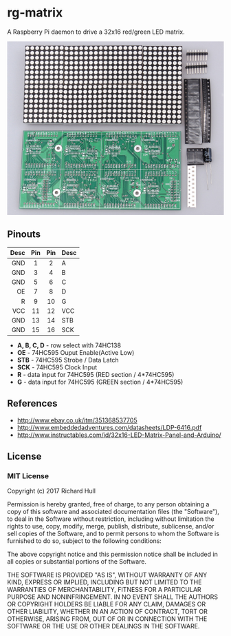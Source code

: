 # rg-matrix
A Raspberry Pi daemon to drive a 32x16 red/green LED matrix.

![Image of LED Matrix](images/s-l1600.jpg)

## Pinouts

| Desc | Pin | Pin | Desc |
|-----:|:---:|:---:|------|
|  GND |  1  |  2  | A    |
|  GND |  3  |  4  | B    |
|  GND |  5  |  6  | C    |
|   OE |  7  |  8  | D    |
|    R |  9  |  10 | G    |
|  VCC |  11 |  12 | VCC  |
|  GND |  13 |  14 | STB  |
|  GND |  15 |  16 | SCK  |

* __A, B, C, D__ - row select with 74HC138
* __OE__ - 74HC595 Ouput Enable(Active Low)
* __STB__ - 74HC595 Strobe / Data Latch
* __SCK__ - 74HC595 Clock Input
* __R__ - data input for 74HC595 (RED section / 4*74HC595)
* __G__ - data input for 74HC595 (GREEN section / 4*74HC595)

## References

* http://www.ebay.co.uk/itm/351368537705
* http://www.embeddedadventures.com/datasheets/LDP-6416.pdf
* http://www.instructables.com/id/32x16-LED-Matrix-Panel-and-Arduino/

## License

### MIT License

Copyright (c) 2017 Richard Hull

Permission is hereby granted, free of charge, to any person obtaining a copy
of this software and associated documentation files (the "Software"), to deal
in the Software without restriction, including without limitation the rights
to use, copy, modify, merge, publish, distribute, sublicense, and/or sell
copies of the Software, and to permit persons to whom the Software is
furnished to do so, subject to the following conditions:

The above copyright notice and this permission notice shall be included in all
copies or substantial portions of the Software.

THE SOFTWARE IS PROVIDED "AS IS", WITHOUT WARRANTY OF ANY KIND, EXPRESS OR
IMPLIED, INCLUDING BUT NOT LIMITED TO THE WARRANTIES OF MERCHANTABILITY,
FITNESS FOR A PARTICULAR PURPOSE AND NONINFRINGEMENT. IN NO EVENT SHALL THE
AUTHORS OR COPYRIGHT HOLDERS BE LIABLE FOR ANY CLAIM, DAMAGES OR OTHER
LIABILITY, WHETHER IN AN ACTION OF CONTRACT, TORT OR OTHERWISE, ARISING FROM,
OUT OF OR IN CONNECTION WITH THE SOFTWARE OR THE USE OR OTHER DEALINGS IN THE
SOFTWARE.
